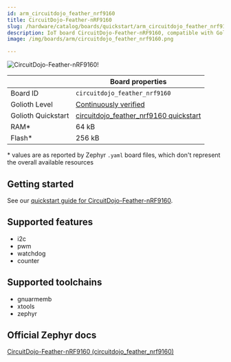 ```yaml
---
id: arm_circuitdojo_feather_nrf9160
title: CircuitDojo-Feather-nRF9160
slug: /hardware/catalog/boards/quickstart/arm_circuitdojo_feather_nrf9160
description: IoT board CircuitDojo-Feather-nRF9160, compatible with Golioth at quickstart level.
image: /img/boards/arm/circuitdojo_feather_nrf9160.png

---
```


[//]: # (This is an auto-generated file, do not edit! Changes to it will be lost upon re-generation)

![CircuitDojo-Feather-nRF9160!](/img/boards/arm/circuitdojo_feather_nrf9160.png "CircuitDojo-Feather-nRF9160")

|                | Board properties     |
| -------------  | -------------------- |
| Board ID       | `circuitdojo_feather_nrf9160` |
| Golioth Level  | [Continuously verified](/hardware#continuously-verified-boards) |
| Golioth Quickstart | [circuitdojo_feather_nrf9160 quickstart](/hardware/nrf91/quickstart) || Architecture   | ARM |
| RAM*           | 64 kB |
| Flash*         | 256 kB |

\* values are as reported by Zephyr `.yaml` board files, which don't represent the overall available resources

## Getting started

See our [quickstart guide for CircuitDojo-Feather-nRF9160](/hardware/nrf91/quickstart).


## Supported features

* i2c
* pwm
* watchdog
* counter

## Supported toolchains

* gnuarmemb
* xtools
* zephyr

## Official Zephyr docs

[CircuitDojo-Feather-nRF9160 (circuitdojo_feather_nrf9160)](https://docs.zephyrproject.org/latest/boards/arm/circuitdojo_feather_nrf9160/doc/index.html)
